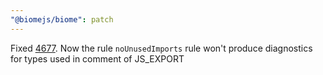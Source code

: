 ```yaml
---
"@biomejs/biome": patch
---
```


Fixed [4677](https://github.com/biomejs/biome/issues/4677). Now the rule `noUnusedImports` rule won't produce diagnostics for types used in comment of JS_EXPORT
